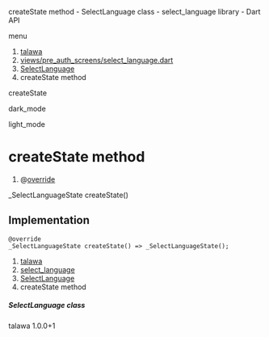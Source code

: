 




createState method - SelectLanguage class - select\_language library - Dart API







menu

1. [talawa](../../index.html)
2. [views/pre\_auth\_screens/select\_language.dart](../../file-___home_harshil_Desktop_open-source_palisadoes_talawa_lib_views_pre_auth_screens_select_language/)
3. [SelectLanguage](../../file-___home_harshil_Desktop_open-source_palisadoes_talawa_lib_views_pre_auth_screens_select_language/SelectLanguage-class.html)
4. createState method

createState


dark\_mode

light\_mode




# createState method


1. @[override](https://api.flutter.dev/flutter/dart-core/override-constant.html)

\_SelectLanguageState
createState()

## Implementation

```
@override
_SelectLanguageState createState() => _SelectLanguageState();
```

 


1. [talawa](../../index.html)
2. [select\_language](../../file-___home_harshil_Desktop_open-source_palisadoes_talawa_lib_views_pre_auth_screens_select_language/)
3. [SelectLanguage](../../file-___home_harshil_Desktop_open-source_palisadoes_talawa_lib_views_pre_auth_screens_select_language/SelectLanguage-class.html)
4. createState method

##### SelectLanguage class





talawa
1.0.0+1






